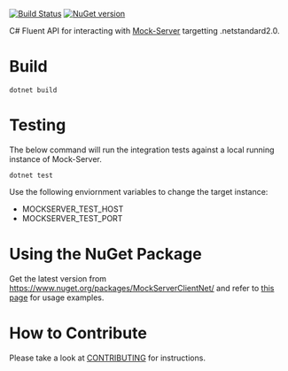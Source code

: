 [![Build Status](https://travis-ci.org/picadoh/mockserver-client-net.svg?branch=master)](https://travis-ci.org/picadoh/mockserver-client-net) [![NuGet version](https://badge.fury.io/nu/MockServerClientNet.svg)](https://badge.fury.io/nu/MockServerClientNet)

C# Fluent API for interacting with [Mock-Server](http://www.mock-server.com/) targetting .netstandard2.0.

# Build

    dotnet build

# Testing

The below command will run the integration tests against a local running instance of Mock-Server.

    dotnet test

Use the following enviornment variables to change the target instance:

- MOCKSERVER\_TEST\_HOST
- MOCKSERVER\_TEST\_PORT

# Using the NuGet Package

Get the latest version from https://www.nuget.org/packages/MockServerClientNet/ and refer to [this page](docs/Samples.md) for usage examples.

# How to Contribute

Please take a look at [CONTRIBUTING](CONTRIBUTING.md) for instructions.

